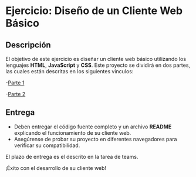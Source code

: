 # Ejercicio: Diseño de un Cliente Web Básico

## Descripción
El objetivo de este ejercicio es diseñar un cliente web básico utilizando los lenguajes **HTML**, **JavaScript** y **CSS**. Este proyecto se dividirá en dos partes, las cuales están descritas en los siguientes vinculos:

-[Parte 1](https://github.com/ARSW-ECI-archive/HTML5-JS_REST_CLIENT_Blueprints-1)

-[Parte 2](https://github.com/ARSW-ECI-archive/HTML5-JS_REST_CLIENT_Blueprints-2)

## Entrega
- Deben entregar el código fuente completo y un archivo **README** explicando el funcionamiento de su cliente web.
- Asegúrense de probar su proyecto en diferentes navegadores para verificar su compatibilidad.
  
El plazo de entrega es el descrito en la tarea de teams.

¡Éxito con el desarrollo de su cliente web!